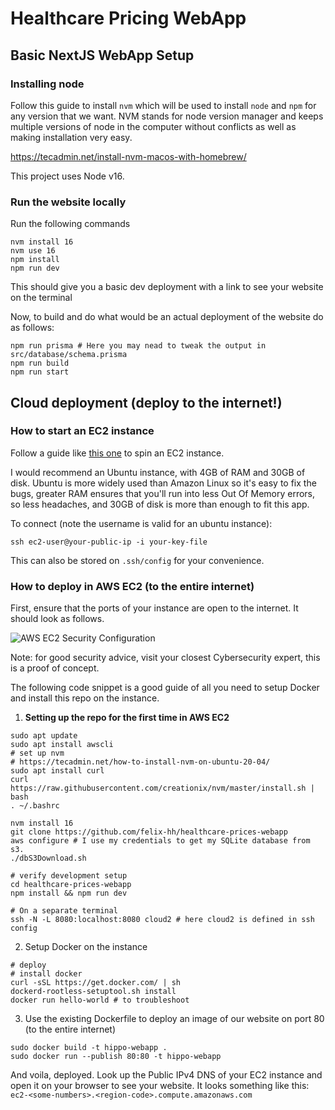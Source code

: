 # Healthcare Pricing WebApp

## Basic NextJS WebApp Setup

### Installing node
Follow this guide to install `nvm` which will be used to install `node` and `npm` for any version that we want. NVM stands for node version manager and keeps multiple versions of node in the computer without conflicts as well as making installation very easy.

https://tecadmin.net/install-nvm-macos-with-homebrew/

This project uses Node v16.

### Run the website locally
Run the following commands

```{bash}
nvm install 16
nvm use 16
npm install
npm run dev
```

This should give you a basic dev deployment with a link to see your website on the terminal

Now, to build and do what would be an actual deployment of the website do as follows:
```{bash}
npm run prisma # Here you may nead to tweak the output in src/database/schema.prisma
npm run build
npm run start
```

## Cloud deployment (deploy to the internet!)
### How to start an EC2 instance
Follow a guide like [this one](https://nzenitram.medium.com/spinning-up-an-ec2-instance-ef7e81044dc4) to spin an EC2 instance. 

I would recommend an Ubuntu instance, with 4GB of RAM and 30GB of disk. Ubuntu is more widely used than Amazon Linux so it's easy to fix the bugs, greater RAM ensures that you'll run into less Out Of Memory errors, so less headaches, and 30GB of disk is more than enough to fit this app.

To connect (note the username is valid for an ubuntu instance): 

```shell
ssh ec2-user@your-public-ip -i your-key-file
```

This can also be stored on `.ssh/config` for your convenience.


### How to deploy in AWS EC2 (to the entire internet)
First, ensure that the ports of your instance are open to the internet. It should look as follows.

![AWS EC2 Security Configuration](./ec2-security-config.png)

Note: for good security advice, visit your closest Cybersecurity expert, this is a proof of concept. 

The following code snippet is a good guide of all you need to setup Docker and install this repo on the instance.

1) **Setting up the repo for the first time in AWS EC2**
```shell
sudo apt update
sudo apt install awscli
# set up nvm
# https://tecadmin.net/how-to-install-nvm-on-ubuntu-20-04/ 
sudo apt install curl
curl https://raw.githubusercontent.com/creationix/nvm/master/install.sh | bash
. ~/.bashrc

nvm install 16
git clone https://github.com/felix-hh/healthcare-prices-webapp
aws configure # I use my credentials to get my SQLite database from s3. 
./dbS3Download.sh

# verify development setup
cd healthcare-prices-webapp
npm install && npm run dev

# On a separate terminal
ssh -N -L 8080:localhost:8080 cloud2 # here cloud2 is defined in ssh config
```
2) Setup Docker on the instance

```shell
# deploy
# install docker
curl -sSL https://get.docker.com/ | sh
dockerd-rootless-setuptool.sh install
docker run hello-world # to troubleshoot
```

3) Use the existing Dockerfile to deploy an image of our website on port 80 (to the entire internet)
```shell
sudo docker build -t hippo-webapp .
sudo docker run --publish 80:80 -t hippo-webapp
```

And voila, deployed. Look up the Public IPv4 DNS of your EC2 instance and open it on your browser to see your website. It looks something like this: `ec2-<some-numbers>.<region-code>.compute.amazonaws.com`
